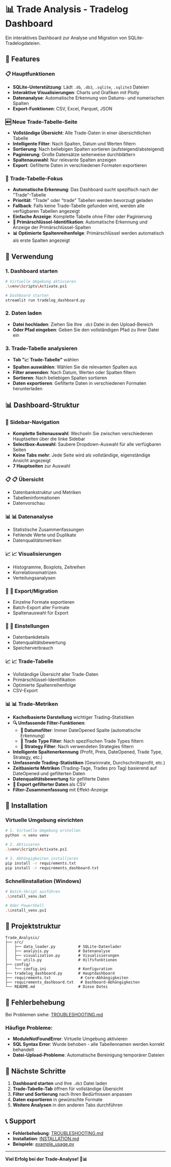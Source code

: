 # 📊 Trade Analysis - Tradelog Dashboard

Ein interaktives Dashboard zur Analyse und Migration von SQLite-Tradelogdateien.

## 🚀 Features

### 📋 **Hauptfunktionen**
- **SQLite-Unterstützung**: Lädt `.db`, `.db3`, `.sqlite`, `.sqlite3` Dateien
- **Interaktive Visualisierungen**: Charts und Grafiken mit Plotly
- **Datenanalyse**: Automatische Erkennung von Datums- und numerischen Spalten
- **Export-Funktionen**: CSV, Excel, Parquet, JSON

### 🆕 **Neue Trade-Tabelle-Seite**
- **Vollständige Übersicht**: Alle Trade-Daten in einer übersichtlichen Tabelle
- **Intelligente Filter**: Nach Spalten, Datum und Werten filtern
- **Sortierung**: Nach beliebigen Spalten sortieren (aufsteigend/absteigend)
- **Paginierung**: Große Datensätze seitenweise durchblättern
- **Spaltenauswahl**: Nur relevante Spalten anzeigen
- **Export**: Gefilterte Daten in verschiedenen Formaten exportieren

### 🎯 **Trade-Tabelle-Fokus**
- **Automatische Erkennung**: Das Dashboard sucht spezifisch nach der "Trade"-Tabelle
- **Priorität**: "Trade" oder "trade" Tabellen werden bevorzugt geladen
- **Fallback**: Falls keine Trade-Tabelle gefunden wird, werden alle verfügbaren Tabellen angezeigt
- **Einfache Anzeige**: Komplette Tabelle ohne Filter oder Paginierung
- **🔑 Primärschlüssel-Identifikation**: Automatische Erkennung und Anzeige der Primärschlüssel-Spalten
- **📊 Optimierte Spaltenreihenfolge**: Primärschlüssel werden automatisch als erste Spalten angezeigt

## 🎯 Verwendung

### 1. **Dashboard starten**
```bash
# Virtuelle Umgebung aktivieren
.\venv\Scripts\Activate.ps1

# Dashboard starten
streamlit run tradelog_dashboard.py
```

### 2. **Daten laden**
- **Datei hochladen**: Ziehen Sie Ihre `.db3` Datei in den Upload-Bereich
- **Oder Pfad eingeben**: Geben Sie den vollständigen Pfad zu Ihrer Datei ein

### 3. **Trade-Tabelle analysieren**
- **Tab "📈 Trade-Tabelle"** wählen
- **Spalten auswählen**: Wählen Sie die relevanten Spalten aus
- **Filter anwenden**: Nach Datum, Werten oder Spalten filtern
- **Sortieren**: Nach beliebigen Spalten sortieren
- **Daten exportieren**: Gefilterte Daten in verschiedenen Formaten herunterladen

## 📊 Dashboard-Struktur

### 🧭 **Sidebar-Navigation**
- **Komplette Seitenauswahl**: Wechseln Sie zwischen verschiedenen Hauptseiten über die linke Sidebar
- **Selectbox-Auswahl**: Saubere Dropdown-Auswahl für alle verfügbaren Seiten
- **Keine Tabs mehr**: Jede Seite wird als vollständige, eigenständige Ansicht angezeigt
- **7 Hauptseiten** zur Auswahl

### 📋 **📋 Übersicht**
- Datenbankstruktur und Metriken
- Tabelleninformationen
- Datenvorschau

### 📊 **📊 Datenanalyse**
- Statistische Zusammenfassungen
- Fehlende Werte und Duplikate
- Datenqualitätsmetriken

### 📈 **📈 Visualisierungen**
- Histogramme, Boxplots, Zeitreihen
- Korrelationsmatrizen
- Verteilungsanalysen

### 💾 **💾 Export/Migration**
- Einzelne Formate exportieren
- Batch-Export aller Formate
- Spaltenauswahl für Export

### 🔧 **🔧 Einstellungen**
- Datenbankdetails
- Datenqualitätsbewertung
- Speicherverbrauch

### 📈 **📈 Trade-Tabelle**
- Vollständige Übersicht aller Trade-Daten
- Primärschlüssel-Identifikation
- Optimierte Spaltenreihenfolge
- CSV-Export

### 📊 **📊 Trade-Metriken**
- **Kachelbasierte Darstellung** wichtiger Trading-Statistiken
- **🔍 Umfassende Filter-Funktionen**:
  - **📅 Datumsfilter**: Immer DateOpened Spalte (automatische Erkennung)
  - **🎯 Trade Type Filter**: Nach spezifischen Trade Types filtern
  - **🎯 Strategy Filter**: Nach verwendeten Strategies filtern
- **Intelligente Spaltenerkennung** (Profit, Preis, DateOpened, Trade Type, Strategy, etc.)
- **Umfassende Trading-Statistiken** (Gewinnrate, Durchschnittsprofit, etc.)
- **Zeitbasierte Metriken** (Trading-Tage, Trades pro Tag) basierend auf DateOpened und gefilterten Daten
- **Datenqualitätsbewertung** für gefilterte Daten
- **💾 Export gefilterter Daten** als CSV
- **Filter-Zusammenfassung** mit Effekt-Anzeige

## 🔧 Installation

### **Virtuelle Umgebung einrichten**
```bash
# 1. Virtuelle Umgebung erstellen
python -m venv venv

# 2. Aktivieren
.\venv\Scripts\Activate.ps1

# 3. Abhängigkeiten installieren
pip install -r requirements.txt
pip install -r requirements_dashboard.txt
```

### **Schnellinstallation (Windows)**
```bash
# Batch-Skript ausführen
.\install_venv.bat

# Oder PowerShell
.\install_venv.ps1
```

## 📁 Projektstruktur

```
Trade_Analysis/
├── src/
│   ├── data_loader.py          # SQLite-Datenlader
│   ├── analysis.py             # Datenanalyse
│   ├── visualization.py        # Visualisierungen
│   └── utils.py                # Hilfsfunktionen
├── config/
│   └── config.ini              # Konfiguration
├── tradelog_dashboard.py       # Hauptdashboard
├── requirements.txt             # Core-Abhängigkeiten
├── requirements_dashboard.txt   # Dashboard-Abhängigkeiten
└── README.md                   # Diese Datei
```

## 🚨 Fehlerbehebung

Bei Problemen siehe: [TROUBLESHOOTING.md](TROUBLESHOOTING.md)

### **Häufige Probleme:**
- **ModuleNotFoundError**: Virtuelle Umgebung aktivieren
- **SQL Syntax Error**: Wurde behoben - alle Tabellennamen werden korrekt behandelt
- **Datei-Upload-Probleme**: Automatische Bereinigung temporärer Dateien

## 🎯 Nächste Schritte

1. **Dashboard starten** und Ihre `.db3` Datei laden
2. **Trade-Tabelle-Tab** öffnen für vollständige Übersicht
3. **Filter und Sortierung** nach Ihren Bedürfnissen anpassen
4. **Daten exportieren** in gewünschte Formate
5. **Weitere Analysen** in den anderen Tabs durchführen

## 📞 Support

- **Fehlerbehebung**: [TROUBLESHOOTING.md](TROUBLESHOOTING.md)
- **Installation**: [INSTALLATION.md](INSTALLATION.md)
- **Beispiele**: [example_usage.py](example_usage.py)

---

**Viel Erfolg bei der Trade-Analyse! 🎯📊**
